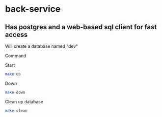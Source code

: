 # back-service

## Has postgres and a web-based sql client for fast access

Will create a database named "dev"

Command

Start

```bash
make up
```

Down

```bash
make down
```

Clean up database

```bash
make clean
```
